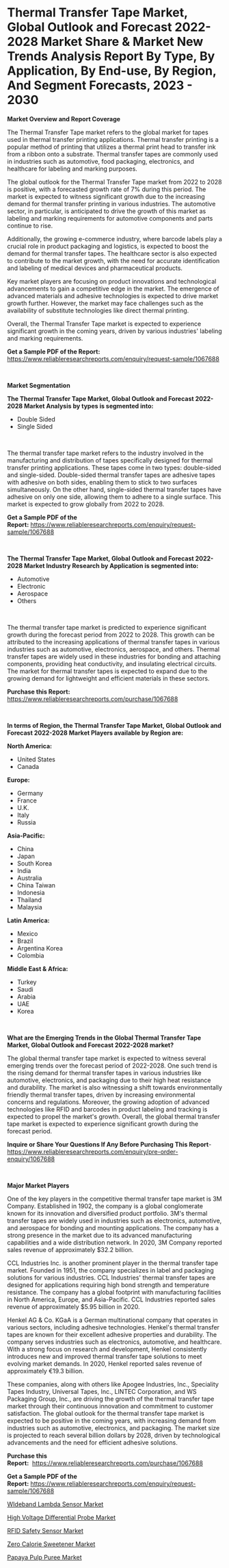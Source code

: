 <p><h1>Thermal Transfer Tape Market, Global Outlook and Forecast 2022-2028 Market Share & Market New Trends Analysis Report By Type, By Application, By End-use, By Region, And Segment Forecasts, 2023 - 2030</h1></p><p><strong>Market Overview and Report Coverage</strong></p>
<p><p>The Thermal Transfer Tape market refers to the global market for tapes used in thermal transfer printing applications. Thermal transfer printing is a popular method of printing that utilizes a thermal print head to transfer ink from a ribbon onto a substrate. Thermal transfer tapes are commonly used in industries such as automotive, food packaging, electronics, and healthcare for labeling and marking purposes.</p><p>The global outlook for the Thermal Transfer Tape market from 2022 to 2028 is positive, with a forecasted growth rate of 7% during this period. The market is expected to witness significant growth due to the increasing demand for thermal transfer printing in various industries. The automotive sector, in particular, is anticipated to drive the growth of this market as labeling and marking requirements for automotive components and parts continue to rise.</p><p>Additionally, the growing e-commerce industry, where barcode labels play a crucial role in product packaging and logistics, is expected to boost the demand for thermal transfer tapes. The healthcare sector is also expected to contribute to the market growth, with the need for accurate identification and labeling of medical devices and pharmaceutical products.</p><p>Key market players are focusing on product innovations and technological advancements to gain a competitive edge in the market. The emergence of advanced materials and adhesive technologies is expected to drive market growth further. However, the market may face challenges such as the availability of substitute technologies like direct thermal printing.</p><p>Overall, the Thermal Transfer Tape market is expected to experience significant growth in the coming years, driven by various industries' labeling and marking requirements.</p></p>
<p><strong>Get a Sample PDF of the Report:</strong> <a href="https://www.reliableresearchreports.com/enquiry/request-sample/1067688">https://www.reliableresearchreports.com/enquiry/request-sample/1067688</a></p>
<p>&nbsp;</p>
<p><strong>Market Segmentation</strong></p>
<p><strong>The Thermal Transfer Tape Market, Global Outlook and Forecast 2022-2028 Market Analysis by types is segmented into:</strong></p>
<p><ul><li>Double Sided</li><li>Single Sided</li></ul></p>
<p>&nbsp;</p>
<p><p>The thermal transfer tape market refers to the industry involved in the manufacturing and distribution of tapes specifically designed for thermal transfer printing applications. These tapes come in two types: double-sided and single-sided. Double-sided thermal transfer tapes are adhesive tapes with adhesive on both sides, enabling them to stick to two surfaces simultaneously. On the other hand, single-sided thermal transfer tapes have adhesive on only one side, allowing them to adhere to a single surface. This market is expected to grow globally from 2022 to 2028.</p></p>
<p><strong>Get a Sample PDF of the Report:</strong>&nbsp;<a href="https://www.reliableresearchreports.com/enquiry/request-sample/1067688">https://www.reliableresearchreports.com/enquiry/request-sample/1067688</a></p>
<p>&nbsp;</p>
<p><strong>The Thermal Transfer Tape Market, Global Outlook and Forecast 2022-2028 Market Industry Research by Application is segmented into:</strong></p>
<p><ul><li>Automotive</li><li>Electronic</li><li>Aerospace</li><li>Others</li></ul></p>
<p>&nbsp;</p>
<p><p>The thermal transfer tape market is predicted to experience significant growth during the forecast period from 2022 to 2028. This growth can be attributed to the increasing applications of thermal transfer tapes in various industries such as automotive, electronics, aerospace, and others. Thermal transfer tapes are widely used in these industries for bonding and attaching components, providing heat conductivity, and insulating electrical circuits. The market for thermal transfer tapes is expected to expand due to the growing demand for lightweight and efficient materials in these sectors.</p></p>
<p><strong>Purchase this Report:</strong>&nbsp; <a href="https://www.reliableresearchreports.com/purchase/1067688">https://www.reliableresearchreports.com/purchase/1067688</a></p>
<p>&nbsp;</p>
<p><strong>In terms of Region, the Thermal Transfer Tape Market, Global Outlook and Forecast 2022-2028 Market Players available by Region are:</strong></p>
<p>
    <p> <strong> North America: </strong>
        <ul>
            <li>United States</li>
            <li>Canada</li>
        </ul>
        </p> 
    <p> <strong> Europe: </strong>
        <ul>
            <li>Germany</li>
            <li>France</li>
            <li>U.K.</li>
            <li>Italy</li>
            <li>Russia</li>
        </ul>
        </p> 
    <p> <strong> Asia-Pacific: </strong>
        <ul>
            <li>China</li>
            <li>Japan</li>
            <li>South Korea</li>
            <li>India</li>
            <li>Australia</li>
            <li>China Taiwan</li>
            <li>Indonesia</li>
            <li>Thailand</li>
            <li>Malaysia</li>
        </ul>
        </p> 
    <p> <strong> Latin America: </strong>
        <ul>
            <li>Mexico</li>
            <li>Brazil</li>
            <li>Argentina Korea</li>
            <li>Colombia</li>
        </ul>
        </p> 
    <p> <strong> Middle East & Africa: </strong>
        <ul>
            <li>Turkey</li>
            <li>Saudi</li>
            <li>Arabia</li>
            <li>UAE</li>
            <li>Korea</li>
        </ul>
    </p>
    </p>
<p>&nbsp;</p>
<p><strong>What are the Emerging Trends in the Global Thermal Transfer Tape Market, Global Outlook and Forecast 2022-2028 market?</strong></p>
<p><p>The global thermal transfer tape market is expected to witness several emerging trends over the forecast period of 2022-2028. One such trend is the rising demand for thermal transfer tapes in various industries like automotive, electronics, and packaging due to their high heat resistance and durability. The market is also witnessing a shift towards environmentally friendly thermal transfer tapes, driven by increasing environmental concerns and regulations. Moreover, the growing adoption of advanced technologies like RFID and barcodes in product labeling and tracking is expected to propel the market's growth. Overall, the global thermal transfer tape market is expected to experience significant growth during the forecast period.</p></p>
<p><strong>Inquire or Share Your Questions If Any Before Purchasing This Report</strong>- <a href="https://www.reliableresearchreports.com/enquiry/pre-order-enquiry/1067688">https://www.reliableresearchreports.com/enquiry/pre-order-enquiry/1067688</a></p>
<p>&nbsp;</p>
<p><strong>Major Market Players</strong></p>
<p><p>One of the key players in the competitive thermal transfer tape market is 3M Company. Established in 1902, the company is a global conglomerate known for its innovation and diversified product portfolio. 3M's thermal transfer tapes are widely used in industries such as electronics, automotive, and aerospace for bonding and mounting applications. The company has a strong presence in the market due to its advanced manufacturing capabilities and a wide distribution network. In 2020, 3M Company reported sales revenue of approximately $32.2 billion.</p><p>CCL Industries Inc. is another prominent player in the thermal transfer tape market. Founded in 1951, the company specializes in label and packaging solutions for various industries. CCL Industries' thermal transfer tapes are designed for applications requiring high bond strength and temperature resistance. The company has a global footprint with manufacturing facilities in North America, Europe, and Asia-Pacific. CCL Industries reported sales revenue of approximately $5.95 billion in 2020.</p><p>Henkel AG & Co. KGaA is a German multinational company that operates in various sectors, including adhesive technologies. Henkel's thermal transfer tapes are known for their excellent adhesive properties and durability. The company serves industries such as electronics, automotive, and healthcare. With a strong focus on research and development, Henkel consistently introduces new and improved thermal transfer tape solutions to meet evolving market demands. In 2020, Henkel reported sales revenue of approximately €19.3 billion.</p><p>These companies, along with others like Apogee Industries, Inc., Speciality Tapes Industry, Universal Tapes, Inc., LINTEC Corporation, and WS Packaging Group, Inc., are driving the growth of the thermal transfer tape market through their continuous innovation and commitment to customer satisfaction. The global outlook for the thermal transfer tape market is expected to be positive in the coming years, with increasing demand from industries such as automotive, electronics, and packaging. The market size is projected to reach several billion dollars by 2028, driven by technological advancements and the need for efficient adhesive solutions.</p></p>
<p><strong>Purchase this Report:</strong>&nbsp;&nbsp;<a href="https://www.reliableresearchreports.com/purchase/1067688">https://www.reliableresearchreports.com/purchase/1067688</a></p>
<p></p>
<p><strong>Get a Sample PDF of the Report:</strong>&nbsp;<a href="https://www.reliableresearchreports.com/enquiry/request-sample/1067688">https://www.reliableresearchreports.com/enquiry/request-sample/1067688</a></p>
<p><p><a href="https://www.linkedin.com/pulse/wideband-lambda-sensor-market-share-amp-new-trends-analysis-report-jv9ye/">WIdeband Lambda Sensor Market</a></p><p><a href="https://www.linkedin.com/pulse/high-voltage-differential-probe-market-share-amp-new-trends-okvse/">High Voltage Differential Probe Market</a></p><p><a href="https://medium.com/@lottiejerde6456/rfid-safety-sensor-market-size-growth-forecast-2023-2030-210df309f2b8">RFID Safety Sensor Market</a></p><p><a href="https://www.reportprime.com/zero-calorie-sweetener-r6740">Zero Calorie Sweetener Market</a></p><p><a href="https://www.reportprime.com/papaya-pulp-puree-r6738">Papaya Pulp Puree Market</a></p></p>